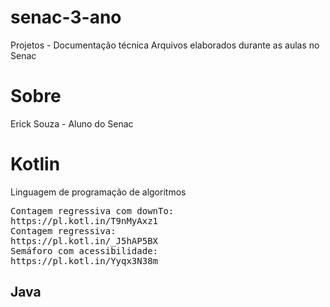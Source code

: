 # senac-3-ano
Projetos - Documentação técnica
Arquivos elaborados durante as aulas no Senac
# Sobre
Erick Souza - Aluno do Senac
# Kotlin
Linguagem de programação de algoritmos
<pre>
Contagem regressiva com downTo:
https://pl.kotl.in/T9nMyAxz1
Contagem regressiva:
https://pl.kotl.in/_J5hAP5BX
Semáforo com acessibilidade:
https://pl.kotl.in/Yyqx3N38m
</pre>
## Java



